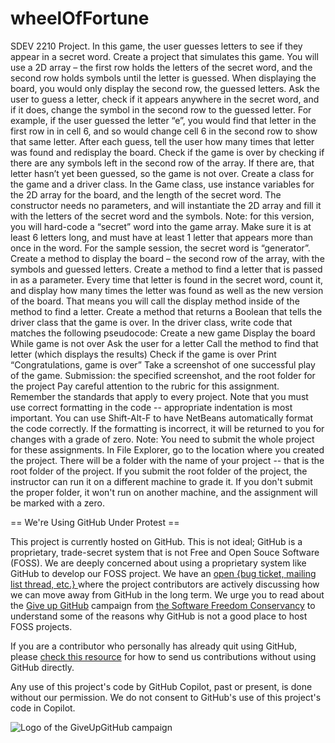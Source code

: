 # wheelOfFortune
SDEV 2210 Project.
In this game, the user guesses letters to see if they appear in a secret word. Create a project that simulates this game. You will use a 2D array – the first row holds the letters of the secret word, and the second row holds symbols until the letter is guessed. When displaying the board, you would only display the second row, the guessed letters. Ask the user to guess a letter, check if it appears anywhere in the secret word, and if it does, change the symbol in the second row to the guessed letter. For example, if the user guessed the letter “e”, you would find that letter in the first row in in cell 6, and so would change cell 6 in the second row to show that same letter. After each guess, tell the user how many times that letter was found and redisplay the board. Check if the game is over by checking if there are any symbols left in the second row of the array. If there are, that letter hasn’t yet been guessed, so the game is not over. Create a class for the game and a driver class. In the Game class, use instance variables for the 2D array for the board, and the length of the secret word. The constructor needs no parameters, and will instantiate the 2D array and fill it with the letters of the secret word and the symbols. Note: for this version, you will hard-code a “secret” word into the game array. Make sure it is at least 6 letters long, and must have at least 1 letter that appears more than once in the word. For the sample session, the secret word is “generator”. Create a method to display the board – the second row of the array, with the symbols and guessed letters. Create a method to find a letter that is passed in as a parameter. Every time that letter is found in the secret word, count it, and display how many times the letter was found as well as the new version of the board. That means you will call the display method inside of the method to find a letter. Create a method that returns a Boolean that tells the driver class that the game is over. In the driver class, write code that matches the following pseudocode: Create a new game Display the board While game is not over Ask the user for a letter Call the method to find that letter (which displays the results) Check if the game is over Print “Congratulations, game is over” Take a screenshot of one successful play of the game. Submission: the specified screenshot, and the root folder for the project Pay careful attention to the rubric for this assignment. Remember the standards that apply to every project. Note that you must use correct formatting in the code -- appropriate indentation is most important. You can use Shift-Alt-F to have NetBeans automatically format the code correctly. If the formatting is incorrect, it will be returned to you for changes with a grade of zero. Note: You need to submit the whole project for these assignments. In File Explorer, go to the location where you created the project. There will be a folder with the name of your project -- that is the root folder of the project. If you submit the root folder of the project, the instructor can run it on a different machine to grade it. If you don't submit the proper folder, it won't run on another machine, and the assignment will be marked with a zero.

== We're Using GitHub Under Protest ==

This project is currently hosted on GitHub.  This is not ideal; GitHub is a
proprietary, trade-secret system that is not Free and Open Souce Software
(FOSS).  We are deeply concerned about using a proprietary system like GitHub
to develop our FOSS project.  We have an
[open {bug ticket, mailing list thread, etc.} ](INSERT_LINK) where the
project contributors are actively discussing how we can move away from GitHub
in the long term.  We urge you to read about the
[Give up GitHub](https://GiveUpGitHub.org) campaign from
[the Software Freedom Conservancy](https://sfconservancy.org) to understand
some of the reasons why GitHub is not a good place to host FOSS projects.

If you are a contributor who personally has already quit using GitHub, please
[check this resource](INSERT_LINK) for how to send us contributions without
using GitHub directly.

Any use of this project's code by GitHub Copilot, past or present, is done
without our permission.  We do not consent to GitHub's use of this project's
code in Copilot.

![Logo of the GiveUpGitHub campaign](https://sfconservancy.org/img/GiveUpGitHub.png)
